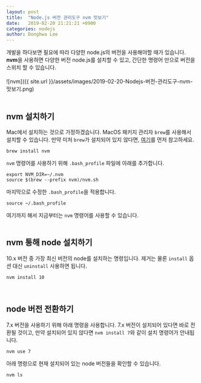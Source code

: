 ```yaml
---
layout: post
title:  "Node.js 버전 관리도구 nvm 맛보기"
date:   2019-02-20 21:21:21 +0900
categories: nodejs
author: Donghwa Lee
---
```

개발을 하다보면 필요에 따라 다양한 node.js의 버전을 사용해야할 때가 있습니다. **nvm**을 사용하면 다양한 버전 node.js를 설치할 수 있고, 간단한 명령어 만으로 버전을 스위치 할 수 있습니다.
<br/>
<br/>
![nvm]({{ site.url }}/assets/images/2019-02-20-Nodejs-버전-관리도구-nvm-맛보기.png)
<br/>
<br/>

## nvm 설치하기
Mac에서 설치하는 것으로 가정하겠습니다. MacOS 패키지 관리자 `brew`를 사용해서 설치할 수 있습니다. 만약 미처 `brew`가 설치되어 있지 않다면, [여기](https://brew.sh/index_ko)를 먼저 참고하세요.

```shell
brew install nvm
```
`nvm` 명령어를 사용하기 위해 `.bash_profile` 파일에 아래를 추가합니다.
```shell
export NVM_DIR=~/.nvm
source $(brew --prefix nvm)/nvm.sh
```
마지막으로 수정한 `.bash_profile`을 적용합니다.
```shell
source ~/.bash_profile
```
여기까지 해서 지금부터는 `nvm` 명령어를 사용할 수 있습니다.
<br/>
<br/>

## nvm 통해 node 설치하기
10.x 버전 중 가장 최신 버전의 node를 설치하는 명령입니다. 제거는 물론 `install` 옵션 대신 `uninstall` 사용하면 됩니다.
```shell
nvm install 10
```
<br/>

## node 버전 전환하기
7.x 버전을 사용하기 위해 아래 명령을 사용합니다. 7.x 버전이 설치되어 있다면 바로 전환될 것이고, 만약 설치되어 있지 않다면 `nvm install 7`와 같이 설치 명령어가 안내됩니다.
```shell
nvm use 7
```
아래 명령으로 현재 설치되어 있는 node 버전들을 확인할 수 있습니다.
```shell
nvm ls
```